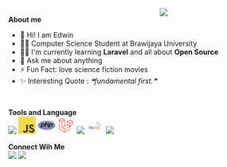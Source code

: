 <img align="right" src="https://media.giphy.com/media/bcKmIWkUMCjVm/giphy.gif" width="200px">

**About me**
- 👋 Hi! I am Edwin
- 👨‍🎓 Computer Science Student at Brawijaya University
- 🏄‍♂️ I'm currently learning **Laravel** and all about **Open Source**
- 💬 Ask me about anything
- ⚡ Fun Fact: love science fiction movies
- ✨ Interesting Quote : _❝fundamental first.❞_
<br />

**Tools and Language**
<br />
  <img height="35px" src="https://banner2.cleanpng.com/20181122/krs/kisspng-java-programming-language-selenium-computer-softwa-july-2-16-halab-4-dev-5bf78387a7bb41.028192901542947719687.jpg" />
  <img height="35px" src="https://raw.githubusercontent.com/github/explore/80688e429a7d4ef2fca1e82350fe8e3517d3494d/topics/javascript/javascript.png" />
  <img height="35px" src="https://raw.githubusercontent.com/github/explore/ccc16358ac4530c6a69b1b80c7223cd2744dea83/topics/php/php.png" />
  <img height="35px" src="https://raw.githubusercontent.com/github/explore/56a826d05cf762b2b50ecbe7d492a839b04f3fbf/topics/laravel/laravel.png" />
  <img height="35px" src="https://codeigniter.com/userguide3/_static/ci-icon.ico" />
  <img height="35px" src="https://raw.githubusercontent.com/github/explore/80688e429a7d4ef2fca1e82350fe8e3517d3494d/topics/mysql/mysql.png" />
  <img height="35px" src="https://code.visualstudio.com/favicon.ico" />
<br />

**Connect Wih Me**
<br />
  [<img height="35px" src="https://img.icons8.com/color/344/telegram-app--v1.png" />](https://t.me/edwinsamodra)
  [<img height="35px" src="https://img.icons8.com/fluency/344/linkedin.png" />](https://linkedin.com/in/edwinsamodra)
